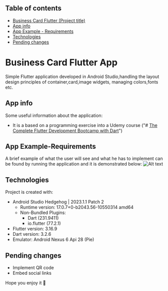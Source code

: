 ## Table of contents
* [Business Card Flutter (Project title)](#business-card-flutter-app)
* [App info](#app-info)
* [App Example - Requirements](#app-example-requirements)
* [Technologies](#technologies)
* [Pending changes](#pending-changes)

# Business Card Flutter App
Simple Flutter application developed in Android Studio,handling the layout 
design principles of container,card,image widgets, managing colors,fonts etc.

## App info
Some useful information about the application:
* It is a based on a programming exercise into a Udemy course ("# [The Complete Flutter Development Bootcamp with Dart](https://www.udemy.com/course/flutter-bootcamp-with-dart/)")

## App Example-Requirements
A brief example of what the user will see and what he has to implement
can be found by running the application and it is demonstrated below:
![Alt text](/images/layout-requirements.png "My Business Card")


## Technologies
Project is created with:
* Android Studio Hedgehog | 2023.1.1 Patch 2
    * Runtime version: 17.0.7+0-b2043.56-10550314 amd64
    *  Non-Bundled Plugins:
        * Dart (231.9411)
        * io.flutter (77.2.1)
* Flutter version: 3.16.9
* Dart version: 3.2.6
* Emulator: Android Nexus 6 Api 28 (Pie)

## Pending changes
* Implement QR code
* Embed social links

Hope you enjoy it 🧡

